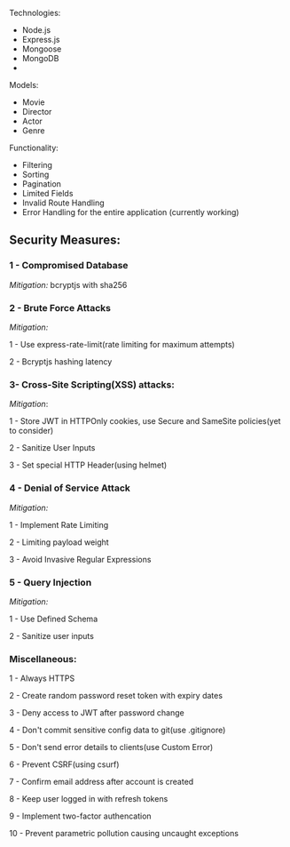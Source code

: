 Technologies:
- Node.js
- Express.js
- Mongoose
- MongoDB
- 

Models:
- Movie
- Director
- Actor
- Genre

Functionality:
- Filtering
- Sorting
- Pagination
- Limited Fields
- Invalid Route Handling
- Error Handling for the entire application (currently working)

## Security Measures:

### 1 - Compromised Database

 *Mitigation:* bcryptjs with sha256

### 2 - Brute Force Attacks

*Mitigation:*

1 - Use express-rate-limit(rate limiting for maximum attempts)

2 - Bcryptjs hashing latency

### 3- Cross-Site Scripting(XSS) attacks:

*Mitigation*:

1 - Store JWT in HTTPOnly cookies, use Secure and SameSite policies(yet to consider)

2 - Sanitize User Inputs

3 - Set special HTTP Header(using helmet)

### 4 - Denial of Service Attack

*Mitigation:*

1 - Implement Rate Limiting

2 - Limiting payload weight

3 - Avoid Invasive Regular Expressions

### 5 - Query Injection

*Mitigation:*

1 - Use Defined Schema

2 - Sanitize user inputs

### Miscellaneous:

1 - Always HTTPS

2 - Create random password reset token with expiry dates

3 - Deny access to JWT after password change

4 - Don't commit sensitive config data to git(use .gitignore)

5 - Don't send error details to clients(use Custom Error)

6 - Prevent CSRF(using csurf)

7 - Confirm email address after account is created

8 - Keep user logged in with refresh tokens

9 - Implement two-factor authencation

10 - Prevent parametric pollution causing uncaught exceptions 